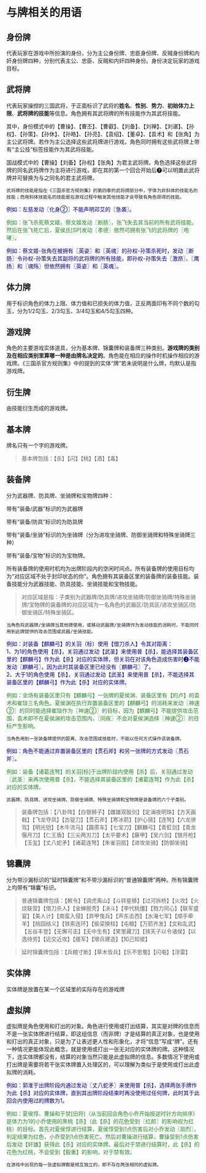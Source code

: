 # 与牌相关的用语

## 身份牌

代表玩家在游戏中所扮演的身份，分为主公身份牌、忠臣身份牌、反贼身份牌和内奸身份牌四种，分别代表主公、忠臣、反贼和内奸四种身份。身份决定玩家的游戏目标。

## 武将牌

代表玩家操控的三国武将，于正面标识了武将的**姓名**、**性别**、**势力**、**初始体力上限**、**武将牌的技能**等信息。角色拥有其武将牌的所有技能作为其武将技能。

其中，身份模式中的【曹操】、【曹丕】、【曹叡】、【刘备】、【刘禅】、【刘谌】、【孙权】、【孙策】、【孙休】、【孙皓】、【孙亮】、【袁绍】、【董卓】、【袁术】和【张角】为主公武将牌。若作为主公选择这些武将牌进行游戏，角色同时拥有这些武将牌上带有“主公技”标签技能作为其武将技能。

国战模式中的【曹操】【刘备】【孙权】【张角】为君主武将牌。角色选择这些武将牌的同名武将牌作为主将进行游戏，即在其的第一个回合开始后❼可以明置此武将牌并可替换为与之同名的君主武将牌。

`武将牌的技能是指在《三国杀官方规则集》的第四章的武将牌部分中，字体为非斜体的技能名的技能；而用斜体技能名的技能是在游戏过程中触发其他技能才会导致有角色获得的技能。`

<font color=#00008B>例如：左慈发动〖化身②〗不能声明邓艾的〖急袭〗。</font>

<font color=#228B22>例如：张飞杀死蔡文姬，蔡文姬发动〖断肠〗，张飞失去其当前的所有武将技能。然后在张飞死亡后，夏侯氏[SP]发动〖孝德〗依然可拥有张飞的武将牌的〖咆哮〗。</font>

<font color=#00008B>例如：蔡文姬-张角在被拥有〖英姿〗和〖英魂〗的孙权-孙策杀死时，发动〖断肠〗令孙权-孙策失去其副将的武将牌的所有技能，即孙权-孙策失去〖激昂〗、〖鹰扬〗和〖魂殇〗但依然拥有〖英姿〗和〖英魂〗。</font>

## 体力牌
用于标识角色的体力上限、体力值和已损失的体力值，正反两面印有不同个数的勾玉，分为1/2勾玉、2/3勾玉、3/4勾玉和4/5勾玉四种。

## 游戏牌
角色的主要游戏实体道具，分为基本牌、锦囊牌和装备牌三种类别。**游戏牌的类别及在相应类别里算哪一种是由牌名决定的**。角色能在相应的操作时机操作相应的游戏牌。《三国杀官方规则集》中的提到的实体“牌”若未说明是什么牌，均默认是指游戏牌。

## 衍生牌
由技能衍生而成的游戏牌。

## 基本牌
牌名只有一个字的游戏牌。
> 基本牌包括：【杀】【闪】【桃】【酒】【毒】

## 装备牌
分为武器牌、防具牌、坐骑牌和宝物牌四种：

带有“装备/武器”标识的为武器牌

带有“装备/防具”标识的为防具牌

带有“装备/坐骑”标识的为坐骑牌（分为进攻坐骑牌、防御坐骑牌和特殊坐骑牌三种）

带有“装备/宝物”标识的为宝物牌。

所有装备牌的使用时机均为出牌阶段内的空闲时间点。所有装备牌的使用目标均为“对应区域不处于封印状态的你”。角色拥有其装备区里的装备牌的装备技能。装备技能分为武器技能、防具技能、坐骑技能和宝物技能。
> 对应区域是指：子类别为武器牌/防具牌/进攻坐骑牌/防御坐骑牌/特殊坐骑牌/宝物牌的装备牌的对应区域为一名角色的武器区/防具区/进攻坐骑区/防御坐骑区/特殊坐骑区。

`当角色将武器牌/坐骑牌当其他牌使用，或移动武器牌/坐骑牌作为发动技能的消耗时，不能同时用到此牌提供的攻击范围或武器/坐骑技能。`

<font color=#00008B>例如：对装备【麒麟弓】的关羽（标）使用【借刀杀人】令其对距离：
<br/>1、为1的角色使用【杀】，关羽通过发动【武圣】来使用普【杀】，能选择其装备区里的【麒麟弓】作为此【杀】对应的实体牌，但关羽在对该角色造成伤害时❷不能发动〖麒麟弓〗，因为此时其装备区里已经没有〖麒麟弓〗了。
<br/>2、大于1的角色使用【杀】，关羽通过发动【武圣】来使用普【杀】，不能选择其装备区里的【麒麟弓】作为此【杀】对应的实体牌。</font>

<font color=#228B22>例如：全场有装备区里只有【麒麟弓】一张牌的夏侯渊、装备区里有【的卢】的袁术和崔琰三名角色。夏侯渊在执行弃置装备区里的【麒麟弓】的消耗来发动〖神速②〗的同时能选择崔琰作为〖神速②〗的目标，因为【麒麟弓】不能提供攻击范围，袁术即不在夏侯渊的攻击范围内，〖同疾〗不会对夏侯渊选择〖神速②〗的目标产生影响。</font>

`当角色用到一张装备牌提供的距离、攻击范围或技能时，不能以任何方式操作该装备牌。`

<font color=#00008B>例如：角色不能通过弃置装备区里的【贯石斧】和另一张牌的方式发动〖贯石斧〗。</font>

<font color=#228B22>例如：装备【诸葛连弩】的关羽[标]于出牌阶段内使用【杀】后，关羽通过发动〖武圣〗来再次使用普【杀】，不能选择其装备区里的【诸葛连弩】作为此【杀】对应的实体牌。</font>

`武器牌、防具牌、进攻坐骑牌、防御坐骑牌、特殊坐骑牌和宝物牌是装备牌的六个子类别。`

> 装备牌包括：【八卦阵】【白银狮子】【雌雄双股剑】【定澜夜明珠】【方天画戟】【飞龙夺凤】【古锭刀】【贯石斧】【寒冰箭】【护心镜】【连弩】【六龙骖驾】【明光铠】【木牛流马】【霹雳车】【七宝刀】【麒麟弓】【青釭剑】【青龙偃月刀】【仁王盾】【三尖两刃刀】【太平要术】【藤甲】【吴六剑】【银月枪】【玉玺】【丈八蛇矛】【诸葛连弩】【朱雀羽扇】【进攻坐骑】【防御坐骑】

## 锦囊牌
分为带沙漏标识的“延时锦囊牌”和不带沙漏标识的“普通锦囊牌”两种。所有锦囊牌上均带有“锦囊”标识。

> 普通锦囊牌包括：【敕令】【调虎离山】【斗转星移】【过河拆桥】【火攻】【火烧联营】【借刀杀人】【金蝉脱壳】【决斗】【李代桃僵】【戮力同心】【联军盛宴】【美人计】【南蛮入侵】【弃甲曳兵】【声东击西】【水淹七军】【顺手牵羊】【桃园结义】【铁索连环】【偷梁换柱】【屯粮】【万箭齐发】【文和乱武】【五谷丰登】【无懈可击】【无中生有】【笑里藏刀】【挟天子以令诸侯】【以逸待劳】【远交近攻】【援军】【增兵建造】【知己知彼】

> 延时锦囊牌包括：【兵粮寸断】【草木皆兵】【乐不思蜀】【闪电】【浮雷】

## 实体牌
实体牌是放置在某一个区域里的实际存在的游戏牌

## 虚拟牌
虚拟牌是角色使用和打出的对象。角色进行使用或打出结算，其实是对牌的信息而不是一张实体牌进行结算，即这组信息（而非牌）才是结算的真正对象，也是使用和打出的真正对象，只是为了让表述更人性和形象化，才将“信息”写成“牌”。还有一种情况更能体现此概念，就是使用或打出一张无对应的实体牌的牌。这种情况下，连实体牌都没有，结算的对象当然只能是此虚拟牌的信息。多数情况下使用或打出牌是需要将若干张实体牌置入处理区的，可以理解为类似于是使用或打出此虚拟牌的消耗。

<font color=#00008B>例如：郭淮于出牌阶段内通过发动〖丈八蛇矛〗来使用普【杀】，选择两张手牌作为此【杀】对应的实体牌，直到其出牌阶段结束时再没使用过任何牌，此时其于此回合内使用过的牌数为1。</font>

<font color=#228B22>例如：夏侯惇、曹操和于禁[旧将]（从当前回合角色小乔开始按逆时针方向排序）是体力为1的小乔使用的黑桃【杀】（此【杀】的花色受到〖红颜〗的影响视为红桃）的目标。首先对夏侯惇进行结算，夏侯惇受到1点伤害后对小乔发动〖刚烈〗，判定结果为红色，小乔受到1点伤害死亡。然后对曹操进行结算，曹操受到1点伤害后发动【奸雄】获得此【杀】对应的实体牌。最后对于禁进行结算时，此【杀】的花色为红桃，不会受到【毅重】的影响，对于禁有效。</font>

`在游戏中出现的每一张虚拟牌都是相互独立的，即不存在两张相同的虚拟牌。`